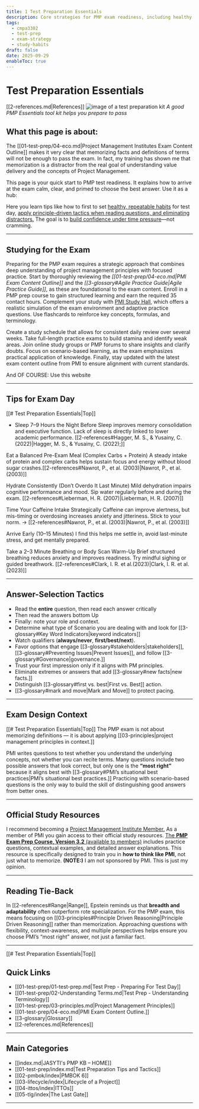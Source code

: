```yaml
---
title: 1 Test Preparation Essentials
description: Core strategies for PMP exam readiness, including healthy habits, test-day tactics, and principle-driven reasoning.
tags:
  - cmpa3302
  - test-prep
  - exam-strategy
  - study-habits
draft: false
date: 2025-09-29
enableToc: true
---
```

# Test Preparation Essentials
 [[2-references.md|References]]
![image of a test preparation kit](test-prep-kit.png)
*A good PMP Essentials tool kit helps you prepare to pass*
## What this page is about:  
The [[01-test-prep/04-eco.md|Project Management Institutes Exam Content Outline]] makes it very clear that memorizing facts and definitions of terms will not be enough to pass the exam.  In fact, my training has shown me that memorization is a distractor from the real goal of understanding value delivery and the concepts of Project Management.

This page is your quick start to PMP test readiness. It explains how to arrive at the exam calm, clear, and primed to choose the best answer. Use it as a hub: 

Here you learn tips like how to first to set [healthy, repeatable habits](https://praxis.ets.org/tomorrows-teacher/10-Test-Day-Tactics-to-Help-You-Perform-at-Your-Peak.html) for test day, [apply principle-driven tactics when reading questions, and eliminating distractors.](https://www.studygs.net/10-test-taking-tricks-for-tough-questions-you-cant-answer/) 
The goal is to [build confidence under time pressure](https://www.sciencenewstoday.org/the-neuroscience-of-confidence-and-how-to-build-it)—not cramming.

---
## Studying for the Exam

Preparing for the PMP exam requires a strategic approach that combines deep understanding of project management principles with focused practice. Start by thoroughly reviewing the *[[01-test-prep/04-eco.md|PMI Exam Content Outline]]* and the *[[3-glossary#Agile Practice Guide|Agile Practice Guide]]*, as these are foundational to the exam content. Enroll in a PMP prep course to gain structured learning and earn the required 35 contact hours. Complement your study with [PMI Study Hall](https://www.pmi.org/certifications/certification-resources/pmi-study-hall?utm_source_misc=examsimulator_PMP), which offers a realistic simulation of the exam environment and adaptive practice questions. Use flashcards to reinforce key concepts, formulas, and terminology. 

Create a study schedule that allows for consistent daily review over several weeks. Take full-length practice exams to build stamina and identify weak areas. Join online study groups or PMP forums to share insights and clarify doubts. Focus on scenario-based learning, as the exam emphasizes practical application of knowledge. Finally, stay updated with the latest exam content outline from PMI to ensure alignment with current standards.

And OF COURSE: Use this website

---
## Tips for Exam Day
[[# Test Preparation Essentials|Top]]
- Sleep 7–9 Hours the Night Before
Sleep improves memory consolidation and executive function. Lack of sleep is directly linked to lower academic performance. [[2-references#Hagger, M. S., & Yusainy, C. (2022)|Hagger, M. S., & Yusainy, C. (2022);]]

Eat a Balanced Pre-Exam Meal (Complex Carbs + Protein)
A steady intake of protein and complex carbs helps sustain focus and energy without blood sugar crashes.[[2-references#Nawrot, P., et al. (2003)|Nawrot, P., et al. (2003)]]

Hydrate Consistently (Don’t Overdo It Last Minute)
Mild dehydration impairs cognitive performance and mood. Sip water regularly before and during the exam. [[2-references#Lieberman, H. R. (2007)|Lieberman, H. R. (2007)]]

Time Your Caffeine Intake Strategically
Caffeine can improve alertness, but mis-timing or overdosing increases anxiety and jitteriness. Stick to your norm.
→ [[2-references#Nawrot, P., et al. (2003)|Nawrot, P., et al. (2003)]]

Arrive Early (10–15 Minutes)
I find this helps me settle in, avoid last-minute stress, and get mentally prepared.

Take a 2–3 Minute Breathing or Body Scan Warm-Up
Brief structured breathing reduces anxiety and improves readiness. Try mindful sighing or guided breathwork. [[2-references#Clark, I. R. et al.(2023)|Clark, I. R. et al. (2023)]]

---
## Answer-Selection Tactics

- Read the **entire** question, then read each answer critically
- Then read the answers bottom Up
- Finally: note your role and context.  
- Determine what type of Scenario you are dealing with and look for [[3-glossary#Key Word Indicators|keyword indicators]]
- Watch qualifiers (**always/never**, **first/best/next**).  
- Favor options that engage [[3-glossary#stakeholders|stakeholders]], [[3-glossary#Preventing Issues|Prevent Issues]], and follow [[3-glossary#Governance|governance.]]  
- Trust your first impression only if it aligns with PM principles.  
- Eliminate extremes or answers that add [[3-glossary#new facts|new facts.]]  
- Distinguish [[3-glossary#first vs. best|First vs. Best]] action.  
- [[3-glossary#mark and move|Mark and Move]] to protect pacing.  

---
## Exam Design Context
[[# Test Preparation Essentials|Top]]
The PMP exam is not about memorizing definitions — it is about applying [[03-principles|project management principles in context.]] 

PMI writes questions to test whether you understand the underlying concepts, not whether you can recite terms. Many questions include two possible answers that look correct, but only one is the **“most right”** because it aligns best with [[3-glossary#PMI’s situational best practices|PMI’s situational best practices.]] Practicing with scenario-based questions is the only way to build the skill of distinguishing good answers from better ones.  

---
## Official Study Resources

I recommend becoming a [Project Management Institute Member.](https://www.pmi.org/membership/benefits)  As a member of PMI you gain access to their official study resources. [The **PMP Exam Prep Course, Version 3.2** (available to members)](https://www.pmi.org/store/) includes practice questions, contextual examples, and detailed answer explanations. This resource is specifically designed to train you in **how to think like PMI**, not just what to memorize. **(NOTE:)** I am not sponsored by PMI. This is just my opinion.

---
## Reading Tie-Back

In [[2-references#Range|Range]], Epstein reminds us that **breadth and adaptability** often outperform rote specialization.  For the PMP exam, this means focusing on [[03-principles#Principle Driven Reasoning|Principle Driven Reasoning]] rather than memorization. Approaching questions with flexibility, context-awareness, and multiple perspectives helps ensure you choose PMI’s “most right” answer, not just a familiar fact.

---
[[# Test Preparation Essentials|Top]]
## Quick Links

- [[01-test-prep/01-test-prep.md|Test Prep - Preparing For Test Day]]
- [[01-test-prep/02-Understanding Terms.md|Test Prep - Understanding Terminology]]
- [[01-test-prep/03-principles.md|Project Management Principles]]
- [[01-test-prep/04-eco.md|PMI Exam Content Outline.]]  
- [[3-glossary|Glossary]]
- [[2-references.md|References]]

---
## Main Categories

- [[index.md|JASYTI's PMP KB – HOME]]
- [[01-test-prep/index.md|Test Preparation Tips and Tactics]]
- [[02-pmbok/index|PMBOK 6]]
- [[03-lifecycle/index|Lifecycle of a Project]]
- [[04-ittos/index|ITTOs]]
- [[05-tlg/index|The Last Gate]]

---
